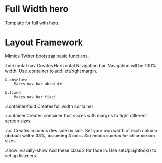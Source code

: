 # Full Width hero
Template for full with hero.


# Layout Framework
Mimics Twitter bootstrap basic functions.

.horizontal-nav
Creates Horizontal Navigation bar. Navigation will be 100% width.
Use .container to add left/right margin.

    &.absolute
        Makes nav bar absolute

    &.fixed
        Makes nav bar fixed


.container-fluid
Creates full width container

.container
Creates container that scales with margins to fight different screen sizes

.col
Creates columns divs side by side.
Set your own width of each column (default width: 33%, assuming 3 cols).
Set media queries for other screen sizes

.show .visually-show
Add these class 2 for fade in.
Use setUpLightbox() to set up listeners.
